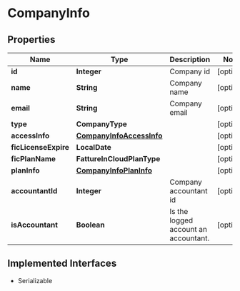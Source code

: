 

# CompanyInfo


## Properties

| Name | Type | Description | Notes |
|------------ | ------------- | ------------- | -------------|
|**id** | **Integer** | Company id |  [optional] |
|**name** | **String** | Company name |  [optional] |
|**email** | **String** | Company email |  [optional] |
|**type** | **CompanyType** |  |  [optional] |
|**accessInfo** | [**CompanyInfoAccessInfo**](CompanyInfoAccessInfo.md) |  |  [optional] |
|**ficLicenseExpire** | **LocalDate** |  |  [optional] |
|**ficPlanName** | **FattureInCloudPlanType** |  |  [optional] |
|**planInfo** | [**CompanyInfoPlanInfo**](CompanyInfoPlanInfo.md) |  |  [optional] |
|**accountantId** | **Integer** | Company accountant id |  [optional] |
|**isAccountant** | **Boolean** | Is the logged account an accountant. |  [optional] |


## Implemented Interfaces

* Serializable



